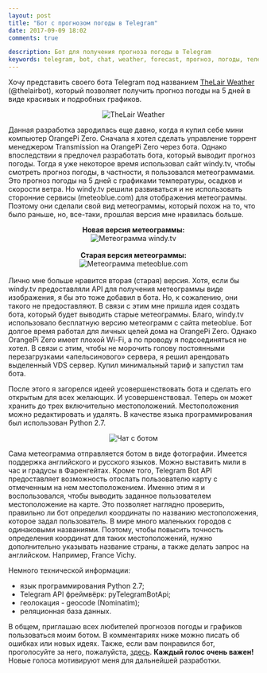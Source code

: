 ```yaml
---
layout: post
title: "Бот с прогнозом погоды в Telegram"
date: 2017-09-09 18:02
comments: true

description: Бот для получения прогноза погоды в Telegram
keywords: telegram, bot, chat, weather, forecast, прогноз, погоды, телеграм, бот
---
```


Хочу представить своего бота Telegram под названием <a href="tg://resolve?domain=thelairbot" target="_blank" title="Прогноз погоды Telegram bot">TheLair Weather</a> (@thelairbot), который позволяет получить прогноз погоды на 5 дней в виде красивых и подробных графиков.

<center><img src="{{site.baseurl}}/posts-images/morning-rain.png" alt="TheLair Weather"/></center>

Данная разработка зародилась еще давно, когда я купил себе мини компьютер OrangePi Zero. Сначала я хотел сделать управление торрент менеджером Transmission на OrangePi Zero через бота. Однако впоследствии я предпочел разработать бота, который выводит прогноз погоды. 
Тогда я уже некоторое время использовал сайт windy.tv, чтобы смотреть прогноз погоды, в частности, я пользовался метеограммами. Это прогноз погоды на 5 дней с графиками температуры, осадков и скорости ветра. Но windy.tv решили развиваться и не использовать сторонние сервисы (meteoblue.com) для отображения метеограммы. Поэтому они сделали свой вид метеограммы, который похож на то, что было раньше, но, все-таки, прошлая версия мне нравилась больше.

<center><b>Новая версия метеограммы:</b></center>
<center><img src="{{ site.url }}/posts-images/new.png" alt="Метеограмма windy.tv"/></center>
<br/>
<center><b>Старая версия метеограммы:</b></center>
<center><img src="{{ site.url }}/posts-images/old.jpg" alt="Метеограмма meteoblue.com"/></center>
<br/>
Лично мне больше нравится вторая (старая) версия. Хотя, если бы windy.tv предоставляли API для получения метеограммы виде изображения, я бы это тоже добавил в бота. Но, к сожалению, они такого не предоставляют.
В связи с этим мне пришла идея создать бота, который будет выводить старые метеограммы. Благо, windy.tv использовало бесплатную версию метеограмм с сайта meteoblue. Бот долгое время работал для личных целей дома на OrangePi Zero. Однако OrangePi Zero имеет плохой Wi-Fi, а по проводу я подсоединяться не хотел. В связи с этим, чтобы не морочить голову постоянными перезагрузками «апельсинового» сервера, я решил арендовать выделенный VDS сервер. Купил минимальный тариф и запустил там бота. 

После этого я загорелся идеей усовершенствовать бота и сделать его открытым для всех желающих. И усовершенствовал. Теперь он может хранить до трех включительно местоположений. Местоположения можно редактировать и удалять.
В качестве языка программирования был использован Python 2.7. 

<center><img src="{{ site.url }}/posts-images/bot.png" alt="Чат с ботом"/></center>

Сама метеограмма отправляется ботом в виде фотографии. Имеется поддержка английского и русского языков. Можно выставить мили в час и градусы в Фаренгейтах. 
Кроме того, Telegram Bot API предоставляет возможность отослать пользователю карту с отмеченным на нем местоположением. Именно этим я и воспользовался, чтобы выводить заданное пользователем местоположение на карте. Это позволяет наглядно проверить, правильно ли бот определил координаты по названию местоположения, которое задал пользователь.
В мире много маленьких городов с одинаковыми названиями. Поэтому, чтобы повысить точность определения координат для таких местоположений, нужно дополнительно указывать название страны, а также делать запрос на английском. Например, France Vichy.

Немного технической информации:
- язык программирования Python 2.7;
- Telegram API фреймвёрк: pyTelegramBotApi;
- геолокация - geocode (Nominatim);
- реляционная база данных.

В общем, приглашаю всех любителей прогнозов погоды и графиков пользоваться моим ботом. В комментариях ниже можно писать об ошибках или новых идеях.
Также, если вам понравился бот, проголосуйте за него, пожалуйста, <a href="https://storebot.me/bot/thelairbot" target="_blank" title="Прогноз погоды Telegram bot - рейтинг">здесь</a>. <b>Каждый голос очень важен!</b> Новые голоса мотивируют меня для дальнейшей разработки.

